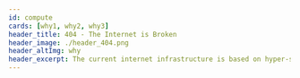 ```yaml
---
id: compute
cards: [why1, why2, why3]
header_title: 404 - The Internet is Broken
header_image: ./header_404.png
header_altImg: why
header_excerpt: The current internet infrastructure is based on hyper-scale data centers that cannot meet a lot of the problems the internet is facing today.
---
```

